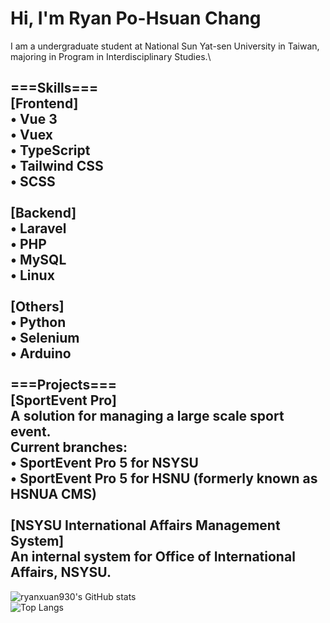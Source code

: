 # Hi, I'm Ryan Po-Hsuan Chang

I am a undergraduate student at National Sun Yat-sen University in Taiwan, majoring in Program in Interdisciplinary Studies.\ 

===Skills===\
[Frontend]\
• Vue 3\
• Vuex\
• TypeScript\
• Tailwind CSS\
• SCSS\
\
[Backend]\
• Laravel\
• PHP\
• MySQL\
• Linux\
\
[Others]\
• Python\
• Selenium\
• Arduino\
\
===Projects===\
[SportEvent Pro]\
A solution for managing a large scale sport event.\
Current branches:\
• SportEvent Pro 5 for NSYSU\
• SportEvent Pro 5 for HSNU (formerly known as HSNUA CMS)\
\
[NSYSU International Affairs Management System]\
An internal system for Office of International Affairs, NSYSU.
---
![ryanxuan930's GitHub stats](https://github-readme-stats.vercel.app/api?username=ryanxuan930&show_icons=true&count_private=true&cache_seconds=1800) \
![Top Langs](https://github-readme-stats.vercel.app/api/top-langs/?username=ryanxuan930&layout=compact&cache_seconds=1800)
